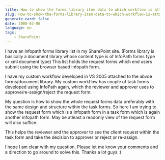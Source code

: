 ```yaml
---
title: How to show the forms library item data to which workflow is attached in the infopath based task form
slug: How-to-show-the-forms-library-item-data-to-which-workflow-is-attached-in-the-infopath-based-task-form
generate-card: false
date: 2008-03-06
language: en
tags:
    - SharePoint
---
```



I have an infopath forms library list in my SharePoint site. (Forms library is basically a document library whose content type is of InfoPath forms type or xml document type) This list holds the request forms which end users submit using the browser based infopath form.



I have my custom workflow developed in VS 2005 attached to the abvoe forms/document library. My custom workflow has couple of task forms developed using InfoPath again, which the reviewer and approver uses to approve/re-assign/reject the request form.



My question is how to show the whole request forms data preferably with the same design and structure within the task forms. So here I am trying to show the request form which is a infopath form in a task form which is again another infopath form. May be atleast a readonly view of the request form will also suffice.



This helps the reviewer and the approver to see the client request within the task form and take the decision to approver or reject or re-assign.



I hope I am clear with my question. Please let me know your comments and a direction to go around to solve this. Thanks a lot guys :)